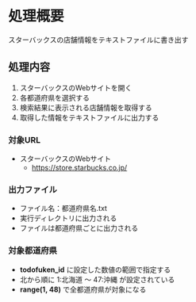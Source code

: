# 処理概要

スターバックスの店舗情報をテキストファイルに書き出す

## 処理内容

1. スターバックスのWebサイトを開く
2. 各都道府県を選択する
3. 検索結果に表示される店舗情報を取得する
4. 取得した情報をテキストファイルに出力する

### 対象URL

* スターバックスのWebサイト
  * https://store.starbucks.co.jp/

### 出力ファイル

* ファイル名：都道府県名.txt
* 実行ディレクトリに出力される
* ファイルは都道府県ごとに出力される

### 対象都道府県

* **todofuken_id** に設定した数値の範囲で指定する
* 北から順に 1:北海道 ～ 47:沖縄 が設定されている
* **range(1, 48)** で全都道府県が対象になる
